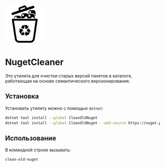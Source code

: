 ![Logo](NugetCleaner/logo128.png)
# NugetCleaner

Это утилита для очистки старых версий пакетов в каталоге, работающая на основе семантического версионирования.

## Установка

Установить утилиту можно с помощью `dotnet`:

```bash
dotnet tool install --global CleanOldNuget
dotnet tool install --global CleanOldNuget --add-source https://nuget.pkg.github.com/kibnet/index.json
```

## Использование

В командной строке вызывать:
```bash
clean-old-nuget
```
